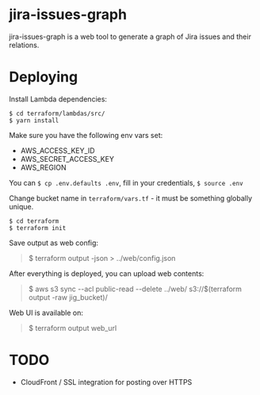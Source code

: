 # jira-issues-graph

jira-issues-graph is a web tool to generate a graph of Jira issues and their relations.

# Deploying

Install Lambda dependencies:

```
$ cd terraform/lambdas/src/
$ yarn install
```

Make sure you have the following env vars set:

- AWS_ACCESS_KEY_ID
- AWS_SECRET_ACCESS_KEY
- AWS_REGION

You can `$ cp .env.defaults .env`, fill in your credentials, `$ source .env`

Change bucket name in `terraform/vars.tf` - it must be something globally unique.

```
$ cd terraform
$ terraform init
```

Save output as web config:
> $ terraform output -json > ../web/config.json

After everything is deployed, you can upload web contents:
> $ aws s3 sync --acl public-read --delete ../web/ s3://$(terraform output -raw jig_bucket)/

Web UI is available on:
> $ terraform output web_url

# TODO
- CloudFront / SSL integration for posting over HTTPS